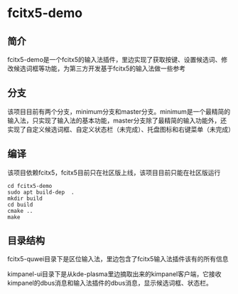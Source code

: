 # fcitx5-demo

## 简介
fcitx5-demo是一个fcitx5的输入法插件，里边实现了获取按键、设置候选词、修改候选词框等功能，为第三方开发基于fcitx5的输入法做一些参考

## 分支

该项目目前有两个分支，minimum分支和master分支。minimum是一个最精简的输入法，只实现了输入法的基本功能，master分支除了最精简的输入功能外，还实现了自定义候选词框、自定义状态栏（未完成）、托盘图标和右键菜单（未完成）

## 编译

该项目依赖fcitx5，fcitx5目前只在社区版上线，该项目目前只能在社区版运行

```
cd fcitx5-demo
sudo apt build-dep  .
mkdir build
cd build
cmake ..
make
```

## 目录结构
fcitx5-quwei目录下是区位输入法，里边包含了fcitx5输入法插件该有的所有信息

kimpanel-ui目录下是从kde-plasma里边摘取出来的kimpanel客户端，它接收kimpanel的dbus消息和输入法插件的dbus消息，显示候选词框、状态栏。